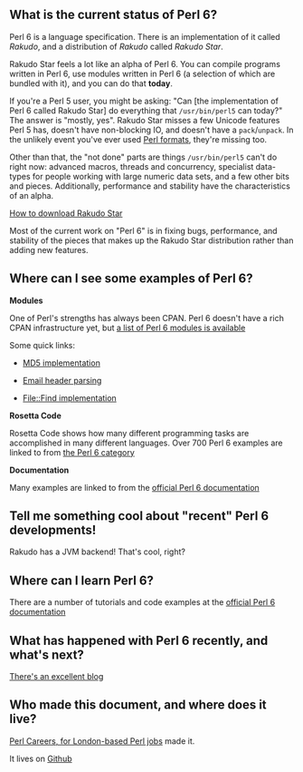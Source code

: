 What is the current status of Perl 6?
-------------------------------------

Perl 6 is a language specification. There is an implementation of it called _Rakudo_,
and a distribution of _Rakudo_ called _Rakudo Star_.

Rakudo Star feels a lot like an alpha of Perl 6. You can compile programs written
in Perl 6, use modules written in Perl 6 (a selection of which are bundled with it),
and you can do that __today__.

If you're a Perl 5 user, you might be asking: "Can [the implementation of Perl 6 called
Rakudo Star] do everything that `/usr/bin/perl5` can today?" The answer is "mostly, yes".
Rakudo Star misses a few Unicode features Perl 5 has, doesn't have non-blocking IO, and
doesn't have a `pack`/`unpack`. In the unlikely event you've ever used
[Perl formats](http://perldoc.perl.org/perlform.html), they're missing too.

Other than that, the "not done" parts are things `/usr/bin/perl5` can't do right now:
advanced macros, threads and concurrency, specialist data-types for people working with
large numeric data sets, and a few other bits and pieces. Additionally, performance and
stability have the characteristics of an alpha.

[How to download Rakudo Star](http://rakudo.org/how-to-get-rakudo/)

Most of the current work on "Perl 6" is in fixing bugs, performance, and stability of
the pieces that makes up the Rakudo Star distribution rather than adding new features.

Where can I see some examples of Perl 6?
----------------------------------------

__Modules__

One of Perl's strengths has always been CPAN. Perl 6 doesn't have a rich CPAN
infrastructure yet, but [a list of Perl 6 modules is available](http://modules.perl6.org/)

Some quick links:

  * [MD5 implementation](https://github.com/cosimo/perl6-digest-md5/blob/master/lib/Digest/MD5.pm)

  * [Email header parsing](https://github.com/retupmoca/p6-Email-Simple/blob/master/lib/Email/Simple/Header.pm6)

  * [File::Find implementation](https://github.com/tadzik/File-Find/blob/master/lib/File/Find.pm)

__Rosetta Code__

Rosetta Code shows how many different programming tasks are accomplished in many different
languages. Over 700 Perl 6 examples are linked to from
[the Perl 6 category](http://rosettacode.org/wiki/Category:Perl_6)

__Documentation__

Many examples are linked to from the [official Perl 6 documentation](http://perl6.org/documentation/)

Tell me something cool about "recent" Perl 6 developments!
----------------------------------------------------------

Rakudo has a JVM backend! That's cool, right?

Where can I learn Perl 6?
-------------------------

There are a number of tutorials and code examples at the
[official Perl 6 documentation](http://perl6.org/documentation/)

What has happened with Perl 6 recently, and what's next?
--------------------------------------------------------

[There's an excellent blog](http://p6weekly.wordpress.com/)

Who made this document, and where does it live?
-----------------------------------------------

[Perl Careers, for London-based Perl jobs](http://perl.careers/) made it.

It lives on [Github](https://github.com/sheriff/perl6status/)
